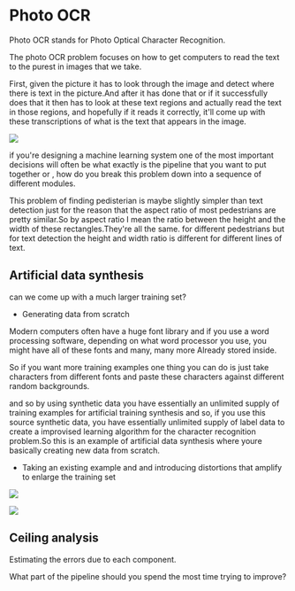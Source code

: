 # Photo OCR

Photo OCR stands for Photo Optical Character Recognition.

The photo OCR problem focuses on how to get computers to read the text to the purest in images that we take.

First, given the picture it has to look through the image and detect where there is text in the picture.And after it has done that or if it successfully does that it then has to look at these text regions and actually read the text in those regions, and hopefully if it reads it correctly, it'll come up with these transcriptions of what is the text that appears in the image.

![](/Users/rojina/Desktop/AI/machine%20learning/week11/pictures/ocr-pipeline.png)

if you're designing a machine learning system one of the most important decisions will often be what exactly is the pipeline that you want to put together or , how do you  break this problem down into a sequence of different modules.

This problem of finding pedisterian is maybe slightly simpler than text detection just for the reason that the aspect ratio of most pedestrians are pretty similar.So by aspect ratio I mean the ratio between the height and the width of these rectangles.They're all the same. for different pedestrians but for text detection the height and width ratio is different for different lines of text.

## Artificial data synthesis

can we come up with a much larger training set? 

- Generating data from scratch

Modern computers often have a huge font library and if you use a word processing software, depending on what word processor you use, you might have all of these fonts and many, many more Already stored inside. 

So if you want more training examples one thing you can do is just take characters from different fonts and paste these characters against different random backgrounds.

and so by using synthetic data you have essentially an unlimited supply of training examples for artificial training synthesis and so, if you use this source synthetic data, you have essentially unlimited supply of label data to create a improvised learning algorithm for the character recognition problem.So this is an example of artificial data synthesis where youre basically creating new data from scratch.

- Taking an existing example and and introducing distortions that amplify to enlarge the training set

![](/Users/rojina/Desktop/AI/machine%20learning/week11/pictures/disortioun.png)

![](/Users/rojina/Desktop/AI/machine%20learning/week11/pictures/Discussion.png)

## Ceiling analysis

Estimating the errors due to each component.

What part of the pipeline should you spend the most time trying to improve?
